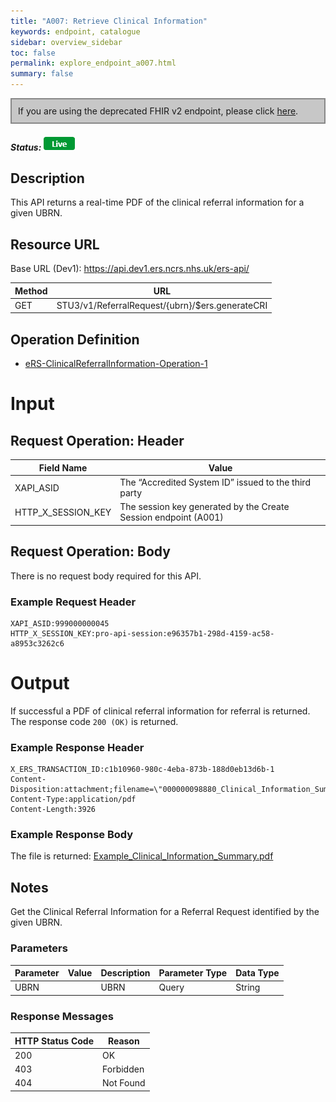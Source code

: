 ```yaml
---
title: "A007: Retrieve Clinical Information"
keywords: endpoint, catalogue
sidebar: overview_sidebar
toc: false
permalink: explore_endpoint_a007.html
summary: false
---
```


<div style="border: 2px solid #888888; padding: 10px; background: #c7c7c7;">If you are using the deprecated FHIR v2 endpoint, please click <a href="explore_endpoint_a007_DSTU2.html">here</a>.</div>

##### Status: ![Live](images/icons/api_live.png)

## Description
This API returns a real-time PDF of the clinical referral information for a given UBRN.

## Resource URL

Base URL (Dev1): https://api.dev1.ers.ncrs.nhs.uk/ers-api/  

| Method | URL |
| -------| --- |
| GET | STU3/v1/ReferralRequest/{ubrn}/$ers.generateCRI


## Operation Definition

- [eRS-ClinicalReferralInformation-Operation-1](https://data.developer.nhs.uk/specifications/eRS-draftd/Profile.ClinicalReferralInformationQuery/ers-clinicalreferralinformation-operation-1.html)

# Input

## Request Operation: Header

| Field Name | Value |
| ---------- | ----- |
| XAPI_ASID | The “Accredited System ID” issued to the third party |
| HTTP_X_SESSION_KEY | The session key generated by the Create Session endpoint (A001) |

## Request Operation: Body
There is no request body required for this API.

### Example Request Header
```http
XAPI_ASID:999000000045
HTTP_X_SESSION_KEY:pro-api-session:e96357b1-298d-4159-ac58-a8953c3262c6
```

# Output
If successful a PDF of clinical referral information for referral is returned. The response code `200 (OK)` is returned.

### Example Response Header
```http
X_ERS_TRANSACTION_ID:c1b10960-980c-4eba-873b-188d0eb13d6b-1
Content-Disposition:attachment;filename=\"000000098880_Clinical_Information_Summary_20200325135641.pdf\"
Content-Type:application/pdf
Content-Length:3926
```

### Example Response Body
The file is returned:
[Example_Clinical_Information_Summary.pdf](downloads/Example_Clinical_Information_Summary.pdf)

## Notes
Get the Clinical Referral Information for a Referral Request identified by the given UBRN.

### Parameters

| Parameter | Value | Description | Parameter Type | Data Type |
| --------- | ----- | ----------- | -------------- | --------- |
| UBRN |    | UBRN | Query | String |

### Response Messages

| HTTP Status Code | Reason |
| ---------------- | ------ |
| 200 | OK |
| 403 | Forbidden |
| 404 | Not Found |
